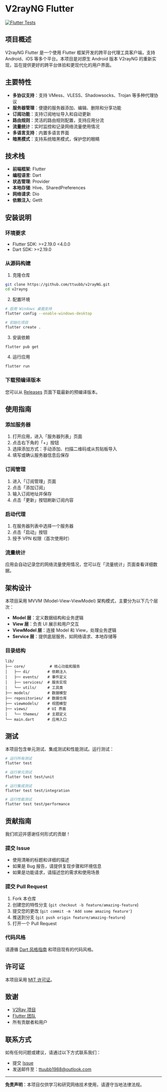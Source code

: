# V2rayNG Flutter

[![Flutter Tests](https://github.com/yourusername/v2rayng/actions/workflows/flutter_tests.yml/badge.svg)](https://github.com/yourusername/v2rayng/actions/workflows/flutter_tests.yml)

## 项目概述

V2rayNG Flutter 是一个使用 Flutter 框架开发的跨平台代理工具客户端，支持 Android、iOS 等多个平台。本项目是对原生 Android 版本 V2rayNG 的重新实现，旨在提供更好的跨平台体验和更现代化的用户界面。

## 主要特性

- **多协议支持**：支持 VMess、VLESS、Shadowsocks、Trojan 等多种代理协议
- **服务器管理**：便捷的服务器添加、编辑、删除和分享功能
- **订阅功能**：支持订阅地址导入和自动更新
- **路由规则**：灵活的路由规则配置，支持应用分流
- **流量统计**：实时监控和记录网络流量使用情况
- **多语言支持**：内置多语言界面
- **暗黑模式**：支持系统暗黑模式，保护您的眼睛

## 技术栈

- **前端框架**: Flutter
- **编程语言**: Dart
- **状态管理**: Provider
- **本地存储**: Hive、SharedPreferences
- **网络请求**: Dio
- **依赖注入**: GetIt

## 安装说明

### 环境要求

- Flutter SDK: >=2.19.0 <4.0.0
- Dart SDK: >=2.19.0

### 从源码构建

1. 克隆仓库
```bash
git clone https://github.com/ttuubb/v2rayNG.git
cd v2rayng
```

2. 配置环境
```bash
# 启用 Windows 桌面支持
flutter config --enable-windows-desktop

# 初始化项目
flutter create .
```

3. 安装依赖
```bash
flutter pub get
```

4. 运行应用
```bash
flutter run
```

### 下载预编译版本

您可以从 [Releases](https://github.com/ttuubb/v2rayNG.git/releases) 页面下载最新的预编译版本。

## 使用指南

### 添加服务器

1. 打开应用，进入「服务器列表」页面
2. 点击右下角的「+」按钮
3. 选择添加方式：手动添加、扫描二维码或从剪贴板导入
4. 填写或确认服务器信息后保存

### 订阅管理

1. 进入「订阅管理」页面
2. 点击「添加订阅」
3. 输入订阅地址并保存
4. 点击「更新」按钮刷新订阅内容

### 启动代理

1. 在服务器列表中选择一个服务器
2. 点击「启动」按钮
3. 授予 VPN 权限（首次使用时）

### 流量统计

应用会自动记录您的网络流量使用情况，您可以在「流量统计」页面查看详细数据。

## 架构设计

本项目采用 MVVM (Model-View-ViewModel) 架构模式，主要分为以下几个层次：

- **Model 层**：定义数据结构和业务逻辑
- **View 层**：负责 UI 展示和用户交互
- **ViewModel 层**：连接 Model 和 View，处理业务逻辑
- **Service 层**：提供底层服务，如网络请求、本地存储等

### 目录结构

```
lib/
├── core/           # 核心功能和服务
│   ├── di/        # 依赖注入
│   ├── events/    # 事件定义
│   ├── services/  # 服务实现
│   └── utils/     # 工具类
├── models/        # 数据模型
├── repositories/  # 数据仓库
├── viewmodels/    # 视图模型
├── views/         # UI 界面
│   └── themes/    # 主题定义
└── main.dart      # 应用入口
```

## 测试

本项目包含单元测试、集成测试和性能测试。运行测试：

```bash
# 运行所有测试
flutter test

# 运行单元测试
flutter test test/unit

# 运行集成测试
flutter test test/integration

# 运行性能测试
flutter test test/performance
```

## 贡献指南

我们欢迎并感谢任何形式的贡献！ 

### 提交 Issue

- 使用清晰的标题和详细的描述
- 如果是 Bug 报告，请提供复现步骤和环境信息
- 如果是功能请求，请描述您的需求和使用场景

### 提交 Pull Request

1. Fork 本仓库
2. 创建您的特性分支 (`git checkout -b feature/amazing-feature`)
3. 提交您的更改 (`git commit -m 'Add some amazing feature'`)
4. 推送到分支 (`git push origin feature/amazing-feature`)
5. 打开一个 Pull Request

### 代码风格

请遵循 [Dart 风格指南](https://dart.dev/guides/language/effective-dart/style) 和项目现有的代码风格。

## 许可证

本项目采用 [MIT 许可证](LICENSE)。

## 致谢

- [V2Ray 项目](https://github.com/v2ray/v2ray-core)
- [Flutter 团队](https://flutter.dev/)
- 所有贡献者和用户

## 联系方式

如有任何问题或建议，请通过以下方式联系我们：

- 提交 [Issue](https://github.com/ttuubb/v2rayNG.git/issues)
- 发送邮件至：ttuubb1988@outlook.com

---

**免责声明**：本项目仅供学习和研究网络技术使用，请遵守当地法律法规。